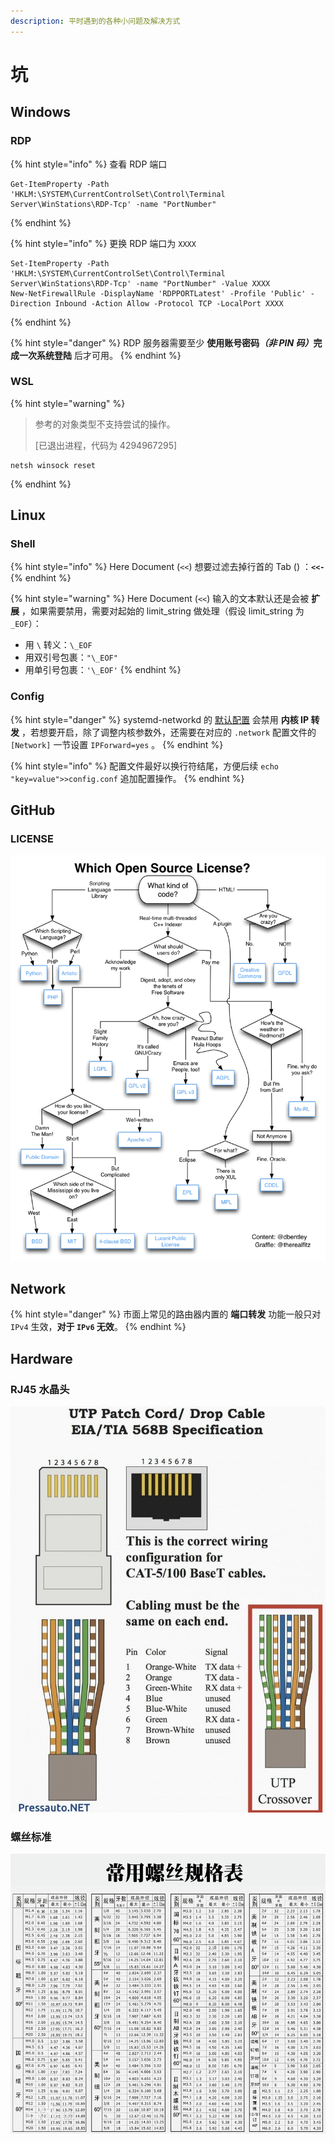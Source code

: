 ```yaml
---
description: 平时遇到的各种小问题及解决方式
---
```


# 坑

## Windows

### RDP

{% hint style="info" %}
查看 RDP 端口

```
Get-ItemProperty -Path 'HKLM:\SYSTEM\CurrentControlSet\Control\Terminal Server\WinStations\RDP-Tcp' -name "PortNumber"
```
{% endhint %}

{% hint style="info" %}
更换 RDP 端口为 `XXXX`

```
Set-ItemProperty -Path 'HKLM:\SYSTEM\CurrentControlSet\Control\Terminal Server\WinStations\RDP-Tcp' -name "PortNumber" -Value XXXX
New-NetFirewallRule -DisplayName 'RDPPORTLatest' -Profile 'Public' -Direction Inbound -Action Allow -Protocol TCP -LocalPort XXXX
```
{% endhint %}

{% hint style="danger" %}
RDP 服务器需要至少 **使用账号密码**_**（非 PIN 码）**_**完成一次系统登陆** 后才可用。
{% endhint %}

### WSL

{% hint style="warning" %}
> 参考的对象类型不支持尝试的操作。
>
> \[已退出进程，代码为 4294967295]

```
netsh winsock reset
```
{% endhint %}

## Linux

### Shell

{% hint style="info" %}
Here Document (`<<`) 想要过滤去掉行首的 Tab () ：**`<<-`**
{% endhint %}

{% hint style="warning" %}
Here Document (`<<`) 输入的文本默认还是会被 **扩展** ，如果需要禁用，需要对起始的 limit\_string 做处理（假设 limit\_string 为 `_EOF`）：

* 用 `\` 转义：`\_EOF`
* 用双引号包裹：`"\_EOF"`
* 用单引号包裹：`'\_EOF'`
{% endhint %}

### Config

{% hint style="danger" %}
systemd-networkd 的 [默认配置](https://man.archlinux.org/man/systemd.network.5) 会禁用 **内核 IP 转发** ，若想要开启，除了调整内核参数外，还需要在对应的 `.network` 配置文件的 `[Network]` 一节设置 `IPForward=yes` 。
{% endhint %}

{% hint style="info" %}
配置文件最好以换行符结尾，方便后续 `echo "key=value">>config.conf` 追加配置操作。
{% endhint %}

## GitHub

### LICENSE

![](<../.gitbook/assets/image (1).png>)

## Network

{% hint style="danger" %}
市面上常见的路由器内置的 **端口转发** 功能一般只对 `IPv4` 生效，**对于 `IPv6` 无效**。
{% endhint %}

## Hardware

### RJ45 水晶头

![](../.gitbook/assets/image-3-.png)

### 螺丝标准

![](<../.gitbook/assets/image (1) (1).png>)
